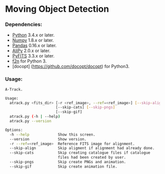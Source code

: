 # Moving Object Detection

### Dependencies:

* [Python](https://www.python.org/) 3.4.x or later.
* [Numpy](http://www.numpy.org/) 1.8.x or later.
* [Pandas](http://pandas.pydata.org/) 0.16.x or later.
* [AliPy](http://obswww.unige.ch/~tewes/alipy/) 2.0.x or later.
* [PyFITS](http://www.stsci.edu/institute/software_hardware/pyfits) 3.3.x or later.
* [f2n](https://github.com/akdeniz-uzay/mod/tree/master/f2n) for Python 3.
* [docopt] (https://github.com/docopt/docopt) for Python3.

### Usage:

```bash
A-Track.

Usage:
  atrack.py <fits_dir> [-r <ref_image>, --ref=<ref_image>] [--skip-align]
                       [--skip-cats] [--skip-pngs]
                       [--skip-gif]
  atrack.py (-h | --help)
  atrack.py --version

Options:
  -h --help             Show this screen.
  --version             Show version.
  -r --ref=<ref_image>  Reference FITS image for alignment.
  --skip-align          Skip aligment if alignment had already done.
  --skip-cats           Skip creating catalogue files if catalogue
                        files had been created by user.
  --skip-pngs           Skip create PNGs and animation.
  --skip-gif            Skip create animation file.
```